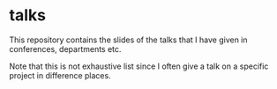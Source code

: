 # talks
This repository contains the slides of the talks that I have given in conferences, departments etc. 

Note that this is not exhaustive list since I often give a talk on a specific project in difference places. 
